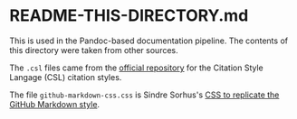 # README-THIS-DIRECTORY.md

This is used in the Pandoc-based documentation pipeline.  The contents of this directory were taken from other sources.

The `.csl` files came from the [official repository](https://github.com/citation-style-language/styles) for the Citation Style Langage (CSL) citation styles.

The file `github-markdown-css.css` is Sindre Sorhus's [CSS to replicate the GitHub Markdown style](https://github.com/sindresorhus/github-markdown-css).
